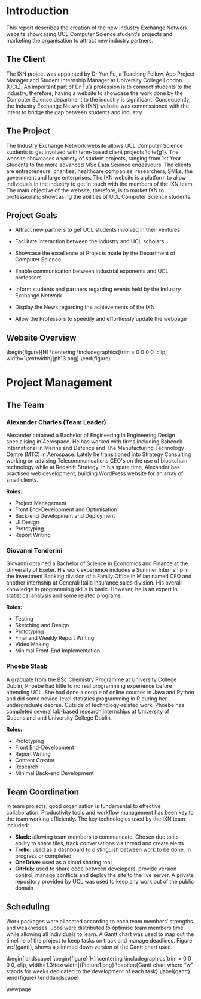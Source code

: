 
# Introduction
This report describes the creation of the new Industry Exchange Network website showcasing UCL Computer Science student's projects and marketing the organisation to attract new industry partners.

## The Client
The IXN project was appointed by Dr Yun Fu, a Teaching Fellow, App Project Manager and Student Internship Manager at University College London (UCL). An important part of Dr Fu’s profession is to connect students to the industry, therefore, having a website to showcase the work done by the Computer Science department to the industry is significant. Consequently, the Industry Exchange Network (IXN) website was commissioned with the intent to bridge the gap between students and industry

## The Project

The Industry Exchange Network website allows UCL Computer Science students to get involved with term-based client projects \cite{g1}. The website showcases a variety of student projects, ranging from 1st Year Students to the more advanced MSc Data Science endeavours.  The clients are entrepreneurs, charities, healthcare companies, researchers, SMEs, the government and large enterprises.  The IXN website is a platform to allow individuals in the industry to get in touch with the members of the IXN team. The main objective of the website, therefore, is to market IXN to professionals; showcasing the abilities of UCL Computer Science students.

## Project Goals

-	Attract new partners to get UCL students involved in their ventures

-	Facilitate interaction between the industry and UCL scholars

-	Showcase the excellence of Projects made by the Department of Computer Science

-	Enable communication between industrial exponents and UCL professors


-	Inform students and partners regarding events held by the Industry Exchange Network

-	Display the News regarding the achievements of the IXN

-	Allow the Professors to speedily and effortlessly update the webpage

## Website Overview

\begin{figure}[H]
      \centering
      \includegraphics[trim = 0 0 0 0, clip, width=1\textwidth]{ph13.png}
 \end{figure}

# Project Management

## The Team

### Alexander Charles (Team Leader)

Alexander obtained a Bachelor of Engineering in Engineering Design specialising in Aerospace. He has worked with firms including Babcock International in Marine and Defence and The Manufacturing Technology Centre (MTC) in Aerospace. Lately he transitioned into Strategy Consulting working on advising Telecommunications CEO's on the use of blockchain technology while at Redshift Strategy. In his spare time, Alexander has practised web development, building WordPress website for an array of small clients.

**Roles:**

- Project Management
- Front End-Development and Optimisation
- Back-end Development and Deployment
- UI Design
- Prototyping
- Report Writing

### Giovanni Tenderini

Giovanni obtained a Bachelor of Science in Economics and Finance at the University of Exeter. His work experience includes a Summer Internship in the Investment Banking division of a Family Office in Milan named CFO and another internship at Generali Italia insurance sales division. His overall knowledge in programming skills is basic. However, he is an expert in statistical analysis and some related programs.

**Roles:**

-   Testing
-   Sketching and Design
-   Prototyping
-   Final and Weekly Report Writing
-   Video Making
-   Minimal Front-End Implementation

### Phoebe Staab

A graduate from the BSc Chemistry Programme at University College Dublin, Phoebe had little to no real programming experience before attending UCL. She had done a couple of online courses in Java and Python and did some novice-level statistics programming in R during her undergraduate degree. Outside of technology-related work, Phoebe has completed several lab-based research internships at University of Queensland and University College Dublin.


**Roles:**

 - Prototyping
 - Front End-Development
 - Report Writing
 - Content Creator
 - Research
 - Minimal Back-end Development

## Team Coordination

In team projects, good organisation is fundamental to effective collaboration. Productivity tools and workflow management has been key to the team working efficiently. The key technologies used by the IXN team included:

- **Slack:** allowing team members to communicate. Chosen due to its ability to share files, track conversations via thread and create alerts
- **Trello:** used as a dashboard to distinguish between work to be done, in progress or completed
- **OneDrive:** used as a cloud sharing tool
- **GitHub:** used to share code between developers, provide version control, manage conflicts and deploy the site to the live server. A private repository provided by UCL was used to keep any work out of the public domain

## Scheduling

Work packages were allocated according to each team members’ strengths and weaknesses. Jobs were distributed to optimise team members time while allowing all individuals to learn.  A Gantt chart was used to map out the timeline of the project to keep tasks on track and manage deadlines. Figure \ref{gantt}, shows a slimmed down version of the Gantt chart used.

\begin{landscape}
\begin{figure}[H]
      \centering
      \includegraphics[trim = 0 0 0 0, clip, width=1.3\textwidth]{Picture1.png}
      \caption{Gantt chart where "w" stands for weeks dedicated to the development of each task}
\label{gantt}
 \end{figure}
 \end{landscape}

 \newpage
